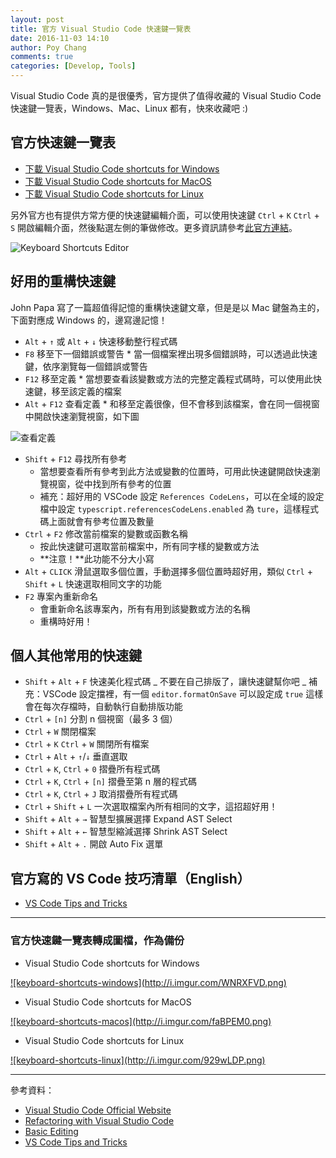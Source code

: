 ```yaml
---
layout: post
title: 官方 Visual Studio Code 快速鍵一覽表
date: 2016-11-03 14:10
author: Poy Chang
comments: true
categories: [Develop, Tools]
---
```


Visual Studio Code 真的是很優秀，官方提供了值得收藏的 Visual Studio Code 快速鍵一覽表，Windows、Mac、Linux 都有，快來收藏吧 :)

## 官方快速鍵一覽表

- [下載 Visual Studio Code shortcuts for Windows](http://code.visualstudio.com/shortcuts/keyboard-shortcuts-windows.pdf)
- [下載 Visual Studio Code shortcuts for MacOS](http://code.visualstudio.com/shortcuts/keyboard-shortcuts-macos.pdf)
- [下載 Visual Studio Code shortcuts for Linux](http://code.visualstudio.com/shortcuts/keyboard-shortcuts-linux.pdf)

另外官方也有提供方常方便的快速鍵編輯介面，可以使用快速鍵 `Ctrl` + `K` `Ctrl` + `S` 開啟編輯介面，然後點選左側的筆做修改。更多資訊請參考[此官方連結](https://code.visualstudio.com/docs/getstarted/keybindings)。

![Keyboard Shortcuts Editor](https://i.imgur.com/LEoMq4K.png)

## 好用的重構快速鍵

John Papa 寫了一篇超值得記憶的重構快速鍵文章，但是是以 Mac 鍵盤為主的，下面對應成 Windows 的，邊寫邊記憶！

- `Alt` + `↑` 或 `Alt` + `↓` 快速移動整行程式碼
- `F8` 移至下一個錯誤或警告 \* 當一個檔案裡出現多個錯誤時，可以透過此快速鍵，依序瀏覽每一個錯誤或警告
- `F12` 移至定義 \* 當想要查看該變數或方法的完整定義程式碼時，可以使用此快速鍵，移至該定義的檔案
- `Alt` + `F12` 查看定義 \* 和移至定義很像，但不會移到該檔案，會在同一個視窗中開啟快速瀏覽視窗，如下圖

![查看定義](http://i.imgur.com/Qo6xoz0.png)

- `Shift` + `F12` 尋找所有參考
  - 當想要查看所有參考到此方法或變數的位置時，可用此快速鍵開啟快速瀏覽視窗，從中找到所有參考的位置
  - 補充：超好用的 VSCode 設定 `References CodeLens`，可以在全域的設定檔中設定 `typescript.referencesCodeLens.enabled` 為 `ture`，這樣程式碼上面就會有參考位置及數量
- `Ctrl` + `F2` 修改當前檔案的變數或函數名稱
  - 按此快速鍵可選取當前檔案中，所有同字樣的變數或方法
  - **注意！**此功能不分大小寫
- `Alt` + `CLICK` 滑鼠選取多個位置，手動選擇多個位置時超好用，類似 `Ctrl` + `Shift` + `L` 快速選取相同文字的功能
- `F2` 專案內重新命名
  - 會重新命名該專案內，所有有用到該變數或方法的名稱
  - 重構時好用！

## 個人其他常用的快速鍵

- `Shift` + `Alt` + `F` 快速美化程式碼
  _ 不要在自己排版了，讓快速鍵幫你吧
  _ 補充：VSCode 設定擋裡，有一個 `editor.formatOnSave` 可以設定成 `true` 這樣會在每次存檔時，自動執行自動排版功能
- `Ctrl` + `[n]` 分割 n 個視窗（最多 3 個）
- `Ctrl` + `W` 關閉檔案
- `Ctrl` + `K` `Ctrl` + `W` 關閉所有檔案
- `Ctrl` + `Alt` + `↑`/`↓` 垂直選取
- `Ctrl` + `K`, `Ctrl` + `0` 摺疊所有程式碼
- `Ctrl` + `K`, `Ctrl` + `[n]` 摺疊至第 n 層的程式碼
- `Ctrl` + `K`, `Ctrl` + `J` 取消摺疊所有程式碼
- `Ctrl` + `Shift` + `L` 一次選取檔案內所有相同的文字，這招超好用！
- `Shift` + `Alt` + `→` 智慧型擴展選擇 Expand AST Select
- `Shift` + `Alt` + `←` 智慧型縮減選擇 Shrink AST Select
- `Shift` + `Alt` + `.` 開啟 Auto Fix 選單

## 官方寫的 VS Code 技巧清單（English）

- [VS Code Tips and Tricks](https://github.com/Microsoft/vscode-tips-and-tricks)

---

### 官方快速鍵一覽表轉成圖檔，作為備份

- Visual Studio Code shortcuts for Windows

<a href="http://i.imgur.com/WNRXFVD.png" target="_blank">
  ![keyboard-shortcuts-windows](http://i.imgur.com/WNRXFVD.png)
</a>

- Visual Studio Code shortcuts for MacOS

<a href="http://i.imgur.com/faBPEM0.png" target="_blank">
  ![keyboard-shortcuts-macos](http://i.imgur.com/faBPEM0.png)
</a>

- Visual Studio Code shortcuts for Linux

<a href="http://i.imgur.com/929wLDP.png" target="_blank">
  ![keyboard-shortcuts-linux](http://i.imgur.com/929wLDP.png)
</a>

---

參考資料：

- [Visual Studio Code Official Website](http://code.visualstudio.com/)
- [Refactoring with Visual Studio Code](https://johnpapa.net/refactoring-with-visual-studio-code/)
- [Basic Editing](https://code.visualstudio.com/docs/editor/codebasics#_folding)
- [VS Code Tips and Tricks](https://github.com/Microsoft/vscode-tips-and-tricks)
